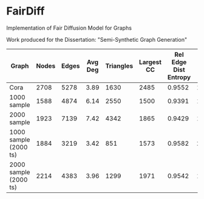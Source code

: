 # FairDiff
Implementation of Fair Diffusion Model for Graphs

Work produced for the Dissertation: "Semi-Synthetic Graph Generation"



| Graph |Nodes| Edges| Avg Deg | Triangles | Largest CC | Rel Edge Dist Entropy | Power Law Exp | Gini Coefficient | IoU*|
| -- |--| --| -- | --| -- | -- | -- | -- |--|
|Cora | 2708 | 5278 | 3.89 | 1630 | 2485 | 0.9552 | 1.9323 | 0.4051| 1|
|1000 sample| 1588 | 4874 | 6.14| 2550 | 1500 | 0.9391 | 1.7116 | 0.4823 | 0.1429 |
| 2000 sample | 1923 | 7139 | 7.42 | 4342 | 1865 | 0.9429 | 1.6343 | 0.4847 | 0.1930 | 
|1000 sample (2000 ts) | 1884 | 3219 | 3.42 | 851 | 1573 | 0.9582 | 2.0432 | 0.3968 | 0.4863 |
|2000 sample (2000 ts) | 2214 | 4383 | 3.96 | 1299 | 1971 | 0.9542 | 1.9314 | 0.4186 | 0.5845 |


